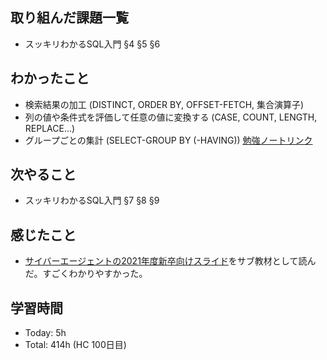## 取り組んだ課題一覧
- スッキリわかるSQL入門 §4 §5 §6
## わかったこと
- 検索結果の加工 (DISTINCT, ORDER BY, OFFSET-FETCH, 集合演算子)
- 列の値や条件式を評価して任意の値に変換する (CASE, COUNT, LENGTH, REPLACE...)
- グループごとの集計 (SELECT-GROUP BY (-HAVING))
[勉強ノートリンク](https://scrapbox.io/5cenery/%E3%82%B9%E3%83%83%E3%82%AD%E3%83%AA%E3%82%8F%E3%81%8B%E3%82%8BSQL%E5%85%A5%E9%96%80#656098801fa2ee00007e0cac)
## 次やること
- スッキリわかるSQL入門 §7 §8 §9
## 感じたこと
- [サイバーエージェントの2021年度新卒向けスライド](https://speakerdeck.com/ymiyake/sql-training-2021?slide=38)をサブ教材として読んだ。すごくわかりやすかった。
## 学習時間
- Today: 5h
- Total: 414h (HC 100日目)